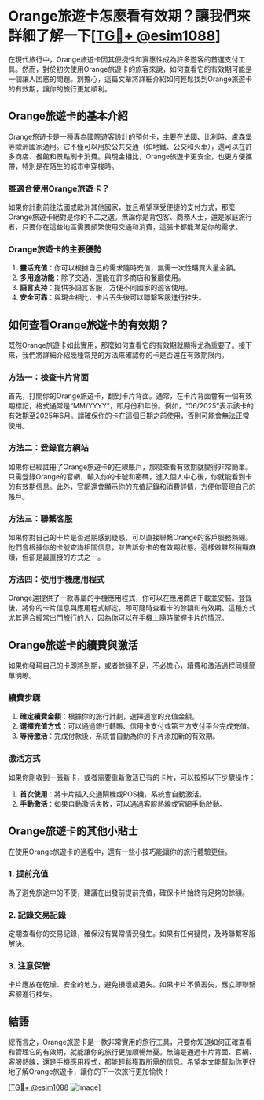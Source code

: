# Orange旅遊卡怎麼看有效期？讓我們來詳細了解一下[[TG💪+ @esim1088](https://t.me/s/esim1088)]

在現代旅行中，Orange旅遊卡因其便捷性和實惠性成為許多遊客的首選支付工具。然而，對於初次使用Orange旅遊卡的旅客來說，如何查看它的有效期可能是一個讓人困惑的問題。別擔心，這篇文章將詳細介紹如何輕鬆找到Orange旅遊卡的有效期，讓你的旅行更加順利。

## Orange旅遊卡的基本介紹

Orange旅遊卡是一種專為國際遊客設計的預付卡，主要在法國、比利時、盧森堡等歐洲國家通用。它不僅可以用於公共交通（如地鐵、公交和火車），還可以在許多商店、餐館和景點刷卡消費。與現金相比，Orange旅遊卡更安全，也更方便攜帶，特別是在陌生的城市中穿梭時。

### 誰適合使用Orange旅遊卡？

如果你計劃前往法國或歐洲其他國家，並且希望享受便捷的支付方式，那麼Orange旅遊卡絕對是你的不二之選。無論你是背包客、商務人士，還是家庭旅行者，只要你在這些地區需要頻繁使用交通和消費，這張卡都能滿足你的需求。

### Orange旅遊卡的主要優勢

1. **靈活充值**：你可以根據自己的需求隨時充值，無需一次性購買大量金額。
2. **多用途功能**：除了交通，還能在許多商店和餐廳使用。
3. **語言支持**：提供多語言客服，方便不同國家的遊客使用。
4. **安全可靠**：與現金相比，卡片丟失後可以聯繫客服進行挂失。

## 如何查看Orange旅遊卡的有效期？

既然Orange旅遊卡如此實用，那麼如何查看它的有效期就顯得尤為重要了。接下來，我們將詳細介紹幾種常見的方法來確認你的卡是否還在有效期限內。

### 方法一：檢查卡片背面

首先，打開你的Orange旅遊卡，翻到卡片背面。通常，在卡片背面會有一個有效期標記，格式通常是“MM/YYYY”，即月份和年份。例如，“06/2025”表示該卡的有效期至2025年6月。請確保你的卡在這個日期之前使用，否則可能會無法正常使用。

### 方法二：登錄官方網站

如果你已經註冊了Orange旅遊卡的在線賬戶，那麼查看有效期就變得非常簡單。只需登錄Orange的官網，輸入你的卡號和密碼，進入個人中心後，你就能看到卡的有效期信息。此外，官網還會顯示你的充值記錄和消費詳情，方便你管理自己的帳戶。

### 方法三：聯繫客服

如果你對自己的卡片是否過期感到疑惑，可以直接聯繫Orange的客戶服務熱線。他們會根據你的卡號查詢相關信息，並告訴你卡的有效期狀態。這樣做雖然稍顯麻煩，但卻是最直接的方式之一。

### 方法四：使用手機應用程式

Orange還提供了一款專屬的手機應用程式，你可以在應用商店下載並安裝。登錄後，將你的卡片信息與應用程式綁定，即可隨時查看卡的餘額和有效期。這種方式尤其適合經常出門旅行的人，因為你可以在手機上隨時掌握卡片的情況。

## Orange旅遊卡的續費與激活

如果你發現自己的卡即將到期，或者餘額不足，不必擔心，續費和激活過程同樣簡單明瞭。

### 續費步驟

1. **確定續費金額**：根據你的旅行計劃，選擇適當的充值金額。
2. **選擇充值方式**：可以通過銀行轉賬、信用卡支付或第三方支付平台完成充值。
3. **等待激活**：完成付款後，系統會自動為你的卡片添加新的有效期。

### 激活方式

如果你剛收到一張新卡，或者需要重新激活已有的卡片，可以按照以下步驟操作：

1. **首次使用**：將卡片插入交通閘機或POS機，系統會自動激活。
2. **手動激活**：如果自動激活失敗，可以通過客服熱線或官網手動啟動。

## Orange旅遊卡的其他小貼士

在使用Orange旅遊卡的過程中，還有一些小技巧能讓你的旅行體驗更佳。

### 1. 提前充值

為了避免旅途中的不便，建議在出發前提前充值，確保卡片始終有足夠的餘額。

### 2. 記錄交易記錄

定期查看你的交易記錄，確保沒有異常情況發生。如果有任何疑問，及時聯繫客服解決。

### 3. 注意保管

卡片應放在乾燥、安全的地方，避免損壞或遺失。如果卡片不慎丟失，應立即聯繫客服進行挂失。

## 結語

總而言之，Orange旅遊卡是一款非常實用的旅行工具，只要你知道如何正確查看和管理它的有效期，就能讓你的旅行更加順暢無憂。無論是通過卡片背面、官網、客服熱線，還是手機應用程式，都能輕鬆獲取所需的信息。希望本文能幫助你更好地了解Orange旅遊卡，讓你的下一次旅行更加愉快！

[[TG💪+ @esim1088](https://t.me/s/esim1088) ![Image](https://i.postimg.cc/4NQfJmqS/Snipaste-2025-05-13-00-14-12.png)]